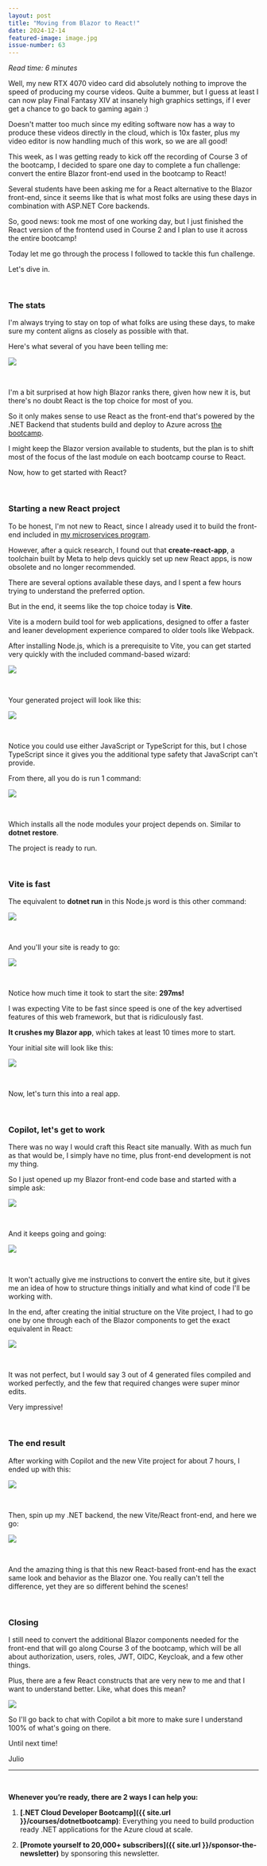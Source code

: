 ```yaml
---
layout: post
title: "Moving from Blazor to React!"
date: 2024-12-14
featured-image: image.jpg
issue-number: 63
---
```


*Read time: 6 minutes*
​

Well, my new RTX 4070 video card did absolutely nothing to improve the speed of producing my course videos. Quite a bummer, but I guess at least I can now play Final Fantasy XIV at insanely high graphics settings, if I ever get a chance to go back to gaming again :)

Doesn't matter too much since my editing software now has a way to produce these videos directly in the cloud, which is 10x faster, plus my video editor is now handling much of this work, so we are all good!

This week, as I was getting ready to kick off the recording of Course 3 of the bootcamp, I decided to spare one day to complete a fun challenge: convert the entire Blazor front-end used in the bootcamp to React!

Several students have been asking me for a React alternative to the Blazor front-end, since it seems like that is what most folks are using these days in combination with ASP.NET Core backends. 

So, good news: took me most of one working day, but I just finished the React version of the frontend used in Course 2 and I plan to use it across the entire bootcamp!

Today let me go through the process I followed to tackle this fun challenge.

Let's dive in.

​

### **The stats**
I'm always trying to stay on top of what folks are using these days, to make sure my content aligns as closely as possible with that.

Here's what several of you have been telling me:


![](/assets/images/2024-12-14/4ghDFAZYvbFtvU3CTR72ZN-228UaQWM26u4wwdhqAv5xJ.jpeg)

​

I'm a bit surprised at how high Blazor ranks there, given how new it is, but there's no doubt React is the top choice for most of you. 

So it only makes sense to use React as the front-end that's powered by the .NET Backend that students build and deploy to Azure across [the bootcamp](https://juliocasal.com/courses/dotnetbootcamp).

I might keep the Blazor version available to students, but the plan is to shift most of the focus of the last module on each bootcamp course to React.

Now, how to get started with React?

​

### **Starting a new React project**
To be honest, I'm not new to React, since I already used it to build the front-end included in [my microservices program](https://dotnetmicroservices.com).

However, after a quick research, I found out that **create-react-app**, a toolchain built by Meta to help devs quickly set up new React apps, is now obsolete and no longer recommended.

There are several options available these days, and I spent a few hours trying to understand the preferred option.

But in the end, it seems like the top choice today is **Vite**.

Vite is a modern build tool for web applications, designed to offer a faster and leaner development experience compared to older tools like Webpack.

After installing Node.js, which is a prerequisite to Vite, you can get started very quickly with the included command-based wizard:


![](/assets/images/2024-12-14/4ghDFAZYvbFtvU3CTR72ZN-2Za92HVBsmhb8TGmZWrpBt.jpeg)

​

Your generated project will look like this:


![](/assets/images/2024-12-14/4ghDFAZYvbFtvU3CTR72ZN-jJWAaK5Br6YcvhBWQmoAMg.jpeg)

​

Notice you could use either JavaScript or TypeScript for this, but I chose TypeScript since it gives you the additional type safety that JavaScript can't provide.

From there, all you do is run 1 command:


![](/assets/images/2024-12-14/4ghDFAZYvbFtvU3CTR72ZN-rh9SXfaQcaboSf9rFMr5p2.jpeg)

​

Which installs all the node modules your project depends on. Similar to **dotnet restore**.

The project is ready to run.

​

### **Vite is fast**
The equivalent to **dotnet run** in this Node.js word is this other command:


![](/assets/images/2024-12-14/4ghDFAZYvbFtvU3CTR72ZN-dxpWaHueHeGcJWrjG8Dfmf.jpeg)

​

And you'll your site is ready to go:


![](/assets/images/2024-12-14/4ghDFAZYvbFtvU3CTR72ZN-a8yK5YTzkrni72kwAZQanf.jpeg)

​

Notice how much time it took to start the site: **297ms!**

I was expecting Vite to be fast since speed is one of the key advertised features of this web framework, but that is ridiculously fast. 

**It crushes my Blazor app**, which takes at least 10 times more to start.

Your initial site will look like this:


![](/assets/images/2024-12-14/4ghDFAZYvbFtvU3CTR72ZN-p7jDaR2JCZLo8m6ts494Ms.jpeg)

​

Now, let's turn this into a real app.

​

### **Copilot, let's get to work**
There was no way I would craft this React site manually. With as much fun as that would be, I simply have no time, plus front-end development is not my thing.

So I just opened up my Blazor front-end code base and started with a simple ask:


![](/assets/images/2024-12-14/4ghDFAZYvbFtvU3CTR72ZN-kPZHqi6BuAikuJers3KLFX.jpeg)

​

And it keeps going and going:


![](/assets/images/2024-12-14/4ghDFAZYvbFtvU3CTR72ZN-jy8En6aJnKidavAsXuUoMH.jpeg)

​

It won't actually give me instructions to convert the entire site, but it gives me an idea of how to structure things initially and what kind of code I'll be working with.

In the end, after creating the initial structure on the Vite project, I had to go one by one through each of the Blazor components to get the exact equivalent in React:


![](/assets/images/2024-12-14/4ghDFAZYvbFtvU3CTR72ZN-wMTNxwtjrDcMBhQPTs8481.jpeg)

​

It was not perfect, but I would say 3 out of 4 generated files compiled and worked perfectly, and the few that required changes were super minor edits.

Very impressive!

​

### **The end result**
After working with Copilot and the new Vite project for about 7 hours, I ended up with this:


![](/assets/images/2024-12-14/4ghDFAZYvbFtvU3CTR72ZN-7HLZ8w2JaydAWTTuc9D8ak.jpeg)

​

Then, spin up my .NET backend, the new Vite/React front-end, and here we go:


![](/assets/images/2024-12-14/4ghDFAZYvbFtvU3CTR72ZN-tJkVaS3kbZbcRzbP6kzA8r.jpeg)

​

And the amazing thing is that this new React-based front-end has the exact same look and behavior as the Blazor one. You really can't tell the difference, yet they are so different behind the scenes!

​

### **Closing**
I still need to convert the additional Blazor components needed for the front-end that will go along Course 3 of the bootcamp, which will be all about authorization, users, roles, JWT, OIDC, Keycloak, and a few other things.

Plus, there are a few React constructs that are very new to me and that I want to understand better. Like, what does this mean?


![](/assets/images/2024-12-14/4ghDFAZYvbFtvU3CTR72ZN-3dSgmhHER62wXuvzDsTq8B.jpeg)

So I'll go back to chat with Copilot a bit more to make sure I understand 100% of what's going on there.

Until next time!

Julio

---


<br/>


**Whenever you’re ready, there are 2 ways I can help you:**

1. **[.NET Cloud Developer Bootcamp]({{ site.url }}/courses/dotnetbootcamp)**:​ Everything you need to build production ready .NET applications for the Azure cloud at scale.

2. **[Promote yourself to 20,000+ subscribers]({{ site.url }}/sponsor-the-newsletter)** by sponsoring this newsletter.
